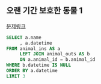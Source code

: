 ## 오랜 기간 보호한 동물 1
[문제링크](https://school.programmers.co.kr/learn/courses/30/lessons/59044)
```sql
SELECT a.name
     , a.datetime
FROM animal_ins AS a
     LEFT JOIN animal_outs AS b
     ON a.animal_id = b.animal_id
WHERE b.datetime IS NULL
ORDER BY a.datetime
LIMIT 3
```
